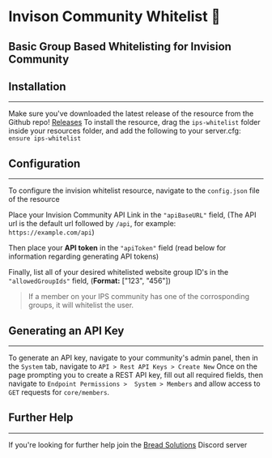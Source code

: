 # Invison Community Whitelist 🍞
## Basic Group Based Whitelisting for Invision Community

## Installation
---
Make sure you've downloaded the latest release of the resource from the Github repo! [Releases](https://github.com/bread-solutions/invision-whitelist/releases)
To install the resource, drag the `ips-whitelist` folder inside your resources folder, and add the following to your server.cfg:
`ensure ips-whitelist` 

## Configuration
---
To configure the invision whitelist resource, navigate to the `config.json` file of the resource

Place your Invision Community API Link in the `"apiBaseURL"` field, (The API url is the default url followed by `/api`, for example: `https://example.com/api`)

Then place your **API token** in the `"apiToken"` field (read below for information regarding generating API tokens)

Finally, list all of your desired whitelisted website group ID's in the `"allowedGroupIds"` field, (**Format:** ["123", "456"])
>If a member on your IPS community has one of the corrosponding groups, it will whitelist the user.

## Generating an API Key
---
To generate an API key, navigate to your community's admin panel, then in the `System` tab, navigate to `API > Rest API Keys > Create New`
Once on the page prompting you to create a REST API key, fill out all required fields, then navigate to `Endpoint Permissions >  System > Members` and allow access to `GET` requests for `core/members`.

## Further Help
---
If you're looking for further help join the [Bread Solutions](https://discord.gg/JckpxefJzu) Discord server

